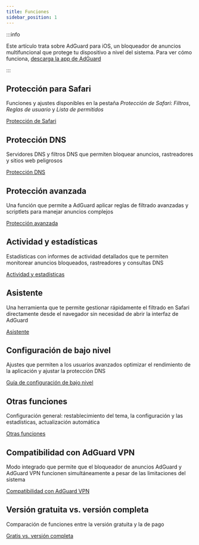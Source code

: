 ```yaml
---
title: Funciones
sidebar_position: 1
---
```


:::info

Este artículo trata sobre AdGuard para iOS, un bloqueador de anuncios multifuncional que protege tu dispositivo a nivel del sistema. Para ver cómo funciona, [descarga la app de AdGuard](https://agrd.io/download-kb-adblock)

:::

## Protección para Safari

Funciones y ajustes disponibles en la pestaña _Protección de Safari_: _Filtros_, _Reglas de usuario_ y _Lista de permitidos_

[Protección de Safari](/adguard-for-ios/features/safari-protection.md)

## Protección DNS

Servidores DNS y filtros DNS que permiten bloquear anuncios, rastreadores y sitios web peligrosos

[Protección DNS](/adguard-for-ios/features/dns-protection/)

## Protección avanzada

Una función que permite a AdGuard aplicar reglas de filtrado avanzadas y scriptlets para manejar anuncios complejos

[Protección avanzada](/adguard-for-ios/features/advanced-protection.md)

## Actividad y estadísticas

Estadísticas con informes de actividad detallados que te permiten monitorear anuncios bloqueados, rastreadores y consultas DNS

[Actividad y estadísticas](/adguard-for-ios/features/activity.md)

## Asistente

Una herramienta que te permite gestionar rápidamente el filtrado en Safari directamente desde el navegador sin necesidad de abrir la interfaz de AdGuard

[Asistente](/adguard-for-ios/features/assistant.md)

## Configuración de bajo nivel

Ajustes que permiten a los usuarios avanzados optimizar el rendimiento de la aplicación y ajustar la protección DNS

[Guía de configuración de bajo nivel](/adguard-for-ios/features/low-level-settings.md)

## Otras funciones

Configuración general: restablecimiento del tema, la configuración y las estadísticas, actualización automática

[Otras funciones](/adguard-for-ios/features/other-features.md)

## Compatibilidad con AdGuard VPN

Modo integrado que permite que el bloqueador de anuncios AdGuard y AdGuard VPN funcionen simultáneamente a pesar de las limitaciones del sistema

[Compatibilidad con AdGuard VPN](/adguard-for-ios/features/compatibility-with-adguard-vpn.md)

## Versión gratuita vs. versión completa

Comparación de funciones entre la versión gratuita y la de pago

[Gratis vs. versión completa](/adguard-for-ios/features/free-vs-full.md)
